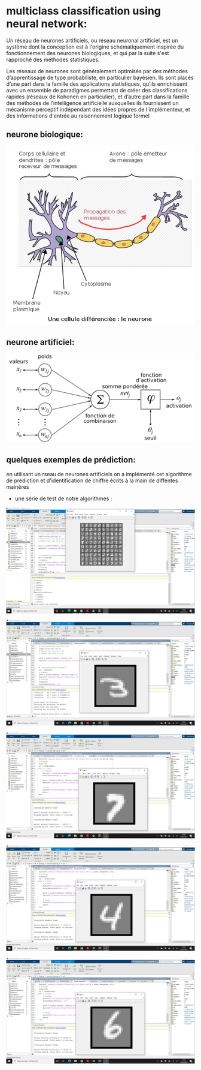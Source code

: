 # multiclass classification using neural network: 

Un réseau de neurones artificiels, ou réseau neuronal artificiel, est un système dont la conception est à l'origine schématiquement inspirée du fonctionnement des neurones biologiques, et qui par la suite s'est rapproché des méthodes statistiques.

Les réseaux de neurones sont généralement optimisés par des méthodes d’apprentissage de type probabiliste, en particulier bayésien. Ils sont placés d’une part dans la famille des applications statistiques, qu’ils enrichissent avec un ensemble de paradigmes permettant de créer des classifications rapides (réseaux de Kohonen en particulier), et d’autre part dans la famille des méthodes de l’intelligence artificielle auxquelles ils fournissent un mécanisme perceptif indépendant des idées propres de l'implémenteur, et des informations d'entrée au raisonnement logique formel

## neurone biologique:

![alt text](https://github.com/Koussailakadi/Machine_Learning_Matlab/blob/master/Create%20Neural_Networks_multiclass_Classification/Le_neurone_une_cellule.jpg?raw=true)

## neurone artificiel: 

![alt text](https://github.com/Koussailakadi/Machine_Learning_Matlab/blob/master/Create%20Neural_Networks_multiclass_Classification/ArtificialNeuronModel.png?raw=true)



## quelques exemples de prédiction: 
en utilisant un rseau de neurones artificiels on a implémenté cet algorithme de prédiction et d'identification de chiffre écrits à la main de diffentes mainères
* une série de test de notre algorithmes : 



![alt text](https://github.com/Koussailakadi/Machine_Learning_Matlab/blob/master/Create%20Neural_Networks_multiclass_Classification/cap1.PNG?raw=true)


![alt text](https://github.com/Koussailakadi/Machine_Learning_Matlab/blob/master/Create%20Neural_Networks_multiclass_Classification/cap2.PNG?raw=true)


![alt text](https://github.com/Koussailakadi/Machine_Learning_Matlab/blob/master/Create%20Neural_Networks_multiclass_Classification/cap3.PNG?raw=true)


![alt text](https://github.com/Koussailakadi/Machine_Learning_Matlab/blob/master/Create%20Neural_Networks_multiclass_Classification/cap4.PNG?raw=true)


![alt text](https://github.com/Koussailakadi/Machine_Learning_Matlab/blob/master/Create%20Neural_Networks_multiclass_Classification/cap5.PNG?raw=true)


